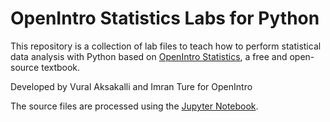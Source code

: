 OpenIntro Statistics Labs for Python
==============

This repository is a collection of lab files to teach how to perform statistical data analysis with Python based on [OpenIntro Statistics](https://www.openintro.org/book/os/), a free and open-source textbook. 

Developed by Vural Aksakalli and Imran Ture for OpenIntro

The source files are processed using the [Jupyter Notebook](https://jupyter.org/).

